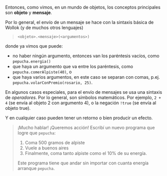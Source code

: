 Entonces, como vimos, en un mundo de objetos, los conceptos principales son **objeto** y **mensaje**.

Por lo general, el envío de un mensaje se hace con la sintaxis básica de Wollok (y de muchos otros lenguajes)

> `<objeto>.<mensaje>(<argumentos>)`

donde ya vimos que puede: 

* no haber ningún argumento, entonces van los paréntesis vacíos, como `pepucha.energia()`
* que haya un argumento que va entre los paréntesis, como `pepucha.comerAlpiste(40)`, o
* que haya varios argumentos, en este caso se separan con comas, p.ej. `pepucha.volarConPremio(rosario, 25)`.

En algunos casos especiales, para el envío de mensajes se usa una sintaxis de _operadores_. Por lo general, son símbolos matemáticos. Por ejemplo, `2 + 4` (se envía al objeto 2 con argumento 4), o la negación `!true` (se envía al objeto true).


Y en cualquier caso pueden tener un retorno o bien producir un efecto. 

> ¡Mucho hablar! ¡Queremos acción! Escribí un nuevo programa que logre que `pepucha`:
>  
> 1. Coma 500 gramos de alpiste
> 1. Vuele a buenos aires
> 1. Finalmente, coma tanto alpiste como el 10% de su energía. 
> 
> Este programa tiene que andar sin importar con cuanta energía arranque `pepucha`.